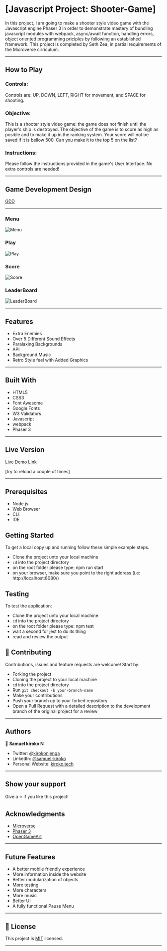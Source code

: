# [Javascript Project: Shooter-Game]

In this project, I am going to make a shooter style video game with the Javascript engine Phaser 3 in order to demonstrate mastery of bundling javascript modules with webpack, async/await function, handling errors, object oriented programming priciples by following an established framework. This project is completed by Seth Zea, in partial requirements of the Microverse cirriculum.

---

## How to Play

### Controls:

Controls are: UP, DOWN, LEFT, RIGHT for movement, and SPACE for shooting.

### Objective:

This is a shooter style video game: the game does not finish until the player's ship is destroyed. The objective of the game is to score as high as posible and to make it up in the ranking system. Your score will not be saved if it is bellow 500. Can you make it to the top 5 on the list?

### Instructions:

Please follow the instructions provided in the game's User Interface. No extra controls are needed!

---

## Game Development Design

[GDD](https://github.com/Samkiroko/capstone-shooter-game/blob/features/GDD.md)

---

### Menu

![Menu](https://user-images.githubusercontent.com/43377799/91501094-92f9b700-e8cd-11ea-817e-b4115eeacc82.png)

### Play

![Play](https://user-images.githubusercontent.com/43377799/91501166-b886c080-e8cd-11ea-9117-da16d2d536fe.png)

### Score

![Score](https://user-images.githubusercontent.com/43377799/91501223-dce29d00-e8cd-11ea-91cd-52f07ebb8373.png)

### LeaderBoard

![LeaderBoard](https://user-images.githubusercontent.com/43377799/91501310-069bc400-e8ce-11ea-9b5d-39c5e101fa4c.png)

---

## Features

- Extra Enemies
- Over 5 Different Sound Effects
- Paralaxing Backgrounds
- API
- Background Music
- Retro Style feel with Added Graphics

---

## Built With

- HTML5
- CSS3
- Font Awesome
- Google Fonts
- W3 Validators
- Javascript
- webpack
- Phaser 3

---

## Live Version

[Live Demo Link](https://stupefied-northcutt-fcf66b.netlify.app/)

[try to reload a couple of times]

---

## Prerequisites

- Node.js
- Web Browser
- CLI
- IDE

## Getting Started

To get a local copy up and running follow these simple example steps.

- Clone the project unto your local machine
- `cd` into the project directory
- on the root folder please type: npm run start
- on your browser, make sure you point to the right address (i.e: http://localhost:8080/)

## Testing

To test the application:

- Clone the project unto your local machine
- `cd` into the project directory
- on the root folder please type: npm test
- wait a second for jest to do its thing
- read and review the output

## 🤝 Contributing

Contributions, issues and feature requests are welcome! Start by:

- Forking the project
- Cloning the project to your local machine
- `cd` into the project directory
- Run `git checkout -b your-branch-name`
- Make your contributions
- Push your branch up to your forked repository
- Open a Pull Request with a detailed description to the development branch of the original project for a review

---

## Authors

👤 **Samuel kiroko N**

- Twitter: [@kirokonjenga](https://twitter.com/kirokonjenga)
- LinkedIn: [@samuel-kiroko](https://www.linkedin.com/in/samuel-kiroko/)
- Personal Website: [kiroko.tech](https://www.kiroko.tech/)

---

## Show your support

Give a ⭐️ if you like this project!

## Acknowledgments

- [Microverse](https://microverse.org)
- [Phaser 3](https://phaser.io/)
- [OpenGameArt](https://opengameart.org/)

---

## Future Features

- A better mobile friendly experience
- More information inside the website
- Better modularization of objects
- More testing
- More characters
- More music
- Better UI
- A fully functional Pause Menu

---

## 📝 License

This project is [MIT](lic.url) licensed.

---
